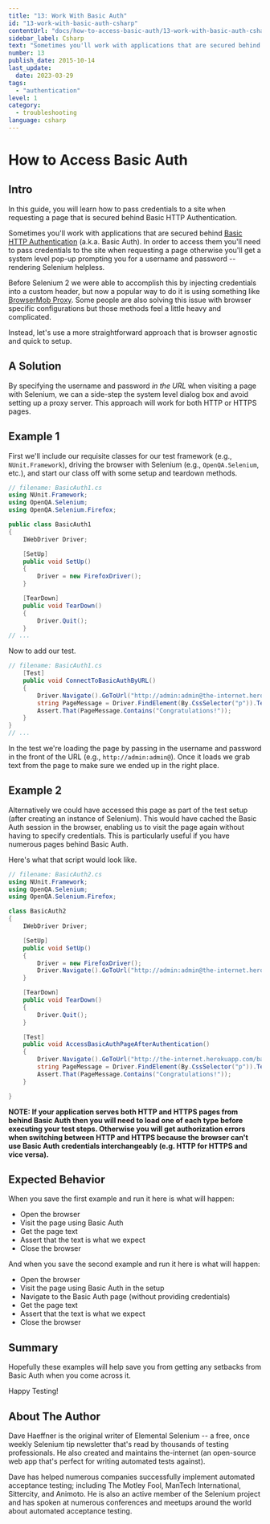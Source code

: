 ```yaml
---
title: "13: Work With Basic Auth"
id: "13-work-with-basic-auth-csharp"
contentUrl: "docs/how-to-access-basic-auth/13-work-with-basic-auth-csharp"
sidebar_label: Csharp
text: "Sometimes you'll work with applications that are secured behind Basic HTTP Authentication. In order to access them you'll need to pass credentials to the site when requesting a page otherwise you'll get a system level pop-up prompting you for a username and password rendering Selenium helpless."
number: 13
publish_date: 2015-10-14
last_update:
  date: 2023-03-29
tags:
  - "authentication"
level: 1
category:
  - troubleshooting
language: csharp
---
```


# How to Access Basic Auth

## Intro

In this guide, you will learn how to pass credentials to a site when requesting a page that is secured behind Basic HTTP Authentication.

Sometimes you'll work with applications that are secured behind [Basic HTTP Authentication](http://en.wikipedia.org/wiki/Basic_access_authentication) (a.k.a. Basic Auth). In order to access them you'll need to pass credentials to the site when requesting a page otherwise you'll get a system level pop-up prompting you for a username and password -- rendering Selenium helpless.

Before Selenium 2 we were able to accomplish this by injecting credentials into a custom header, but now a popular way to do it is using something like [BrowserMob Proxy](http://bmp.lightbody.net/). Some people are also solving this issue with browser specific configurations but those methods feel a little heavy and complicated.

Instead, let's use a more straightforward approach that is browser agnostic and quick to setup.

## A Solution

By specifying the username and password _in the URL_ when visiting a page with Selenium, we can a side-step the system level dialog box and avoid setting up a proxy server. This approach will work for both HTTP or HTTPS pages.

## Example 1

First we'll include our requisite classes for our test framework (e.g., `NUnit.Framework`), driving the browser with Selenium (e.g., `OpenQA.Selenium`, etc.), and start our class off with some setup and teardown methods.

```csharp
// filename: BasicAuth1.cs
using NUnit.Framework;
using OpenQA.Selenium;
using OpenQA.Selenium.Firefox;

public class BasicAuth1
{
    IWebDriver Driver;

    [SetUp]
    public void SetUp()
    {
        Driver = new FirefoxDriver();
    }

    [TearDown]
    public void TearDown()
    {
        Driver.Quit();
    }
// ...
```

Now to add our test.

```csharp
// filename: BasicAuth1.cs
    [Test]
    public void ConnectToBasicAuthByURL()
    {
        Driver.Navigate().GoToUrl("http://admin:admin@the-internet.herokuapp.com/basic_auth");
        string PageMessage = Driver.FindElement(By.CssSelector("p")).Text;
        Assert.That(PageMessage.Contains("Congratulations!"));
    }
}
// ...
```

In the test we're loading the page by passing in the username and password in the front of the URL (e.g., `http://admin:admin@`). Once it loads we grab text from the page to make sure we ended up in the right place.

## Example 2

Alternatively we could have accessed this page as part of the test setup (after creating an instance of Selenium). This would have cached the Basic Auth session in the browser, enabling us to visit the page again without having to specify credentials. This is particularly useful if you have numerous pages behind Basic Auth.

Here's what that script would look like.

```csharp
// filename: BasicAuth2.cs
using NUnit.Framework;
using OpenQA.Selenium;
using OpenQA.Selenium.Firefox;

class BasicAuth2
{
    IWebDriver Driver;

    [SetUp]
    public void SetUp()
    {
        Driver = new FirefoxDriver();
        Driver.Navigate().GoToUrl("http://admin:admin@the-internet.herokuapp.com/basic_auth");
    }

    [TearDown]
    public void TearDown()
    {
        Driver.Quit();
    }

    [Test]
    public void AccessBasicAuthPageAfterAuthentication()
    {
        Driver.Navigate().GoToUrl("http://the-internet.herokuapp.com/basic_auth");
        string PageMessage = Driver.FindElement(By.CssSelector("p")).Text;
        Assert.That(PageMessage.Contains("Congratulations!"));
    }

}
```

**NOTE: If your application serves both HTTP and HTTPS pages from behind Basic Auth then you will need to load one of each type before executing your test steps. Otherwise you will get authorization errors when switching between HTTP and HTTPS because the browser can't use Basic Auth credentials interchangeably (e.g. HTTP for HTTPS and vice versa).**

## Expected Behavior

When you save the first example and run it here is what will happen:

- Open the browser
- Visit the page using Basic Auth
- Get the page text
- Assert that the text is what we expect
- Close the browser

And when you save the second example and run it here is what will happen:

- Open the browser
- Visit the page using Basic Auth in the setup
- Navigate to the Basic Auth page (without providing credentials)
- Get the page text
- Assert that the text is what we expect
- Close the browser

## Summary

Hopefully these examples will help save you from getting any setbacks from Basic Auth when you come across it.

Happy Testing!

## About The Author

Dave Haeffner is the original writer of Elemental Selenium -- a free, once weekly Selenium tip newsletter that's read by thousands of testing professionals. He also created and maintains the-internet (an open-source web app that's perfect for writing automated tests against).

Dave has helped numerous companies successfully implement automated acceptance testing; including The Motley Fool, ManTech International, Sittercity, and Animoto. He is also an active member of the Selenium project and has spoken at numerous conferences and meetups around the world about automated acceptance testing.
